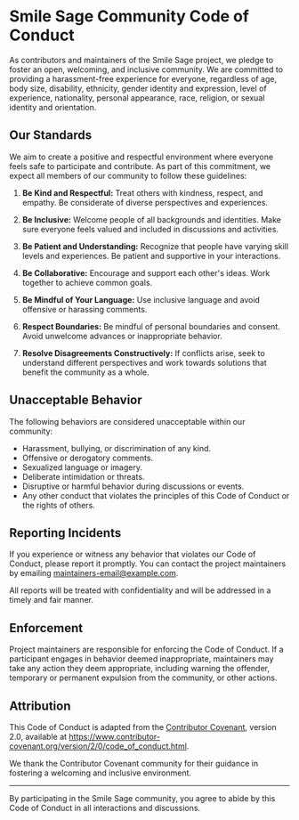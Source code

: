 # Smile Sage Community Code of Conduct

As contributors and maintainers of the Smile Sage project, we pledge to foster an open, welcoming, and inclusive community. We are committed to providing a harassment-free experience for everyone, regardless of age, body size, disability, ethnicity, gender identity and expression, level of experience, nationality, personal appearance, race, religion, or sexual identity and orientation.

## Our Standards

We aim to create a positive and respectful environment where everyone feels safe to participate and contribute. As part of this commitment, we expect all members of our community to follow these guidelines:

1. **Be Kind and Respectful:** Treat others with kindness, respect, and empathy. Be considerate of diverse perspectives and experiences.

2. **Be Inclusive:** Welcome people of all backgrounds and identities. Make sure everyone feels valued and included in discussions and activities.

3. **Be Patient and Understanding:** Recognize that people have varying skill levels and experiences. Be patient and supportive in your interactions.

4. **Be Collaborative:** Encourage and support each other's ideas. Work together to achieve common goals.

5. **Be Mindful of Your Language:** Use inclusive language and avoid offensive or harassing comments.

6. **Respect Boundaries:** Be mindful of personal boundaries and consent. Avoid unwelcome advances or inappropriate behavior.

7. **Resolve Disagreements Constructively:** If conflicts arise, seek to understand different perspectives and work towards solutions that benefit the community as a whole.

## Unacceptable Behavior

The following behaviors are considered unacceptable within our community:

- Harassment, bullying, or discrimination of any kind.
- Offensive or derogatory comments.
- Sexualized language or imagery.
- Deliberate intimidation or threats.
- Disruptive or harmful behavior during discussions or events.
- Any other conduct that violates the principles of this Code of Conduct or the rights of others.

## Reporting Incidents

If you experience or witness any behavior that violates our Code of Conduct, please report it promptly. You can contact the project maintainers by emailing [maintainers-email@example.com](mailto:maintainers-email@example.com).

All reports will be treated with confidentiality and will be addressed in a timely and fair manner.

## Enforcement

Project maintainers are responsible for enforcing the Code of Conduct. If a participant engages in behavior deemed inappropriate, maintainers may take any action they deem appropriate, including warning the offender, temporary or permanent expulsion from the community, or other actions.

## Attribution

This Code of Conduct is adapted from the [Contributor Covenant](https://www.contributor-covenant.org), version 2.0, available at https://www.contributor-covenant.org/version/2/0/code_of_conduct.html.

We thank the Contributor Covenant community for their guidance in fostering a welcoming and inclusive environment.

---

By participating in the Smile Sage community, you agree to abide by this Code of Conduct in all interactions and discussions.
